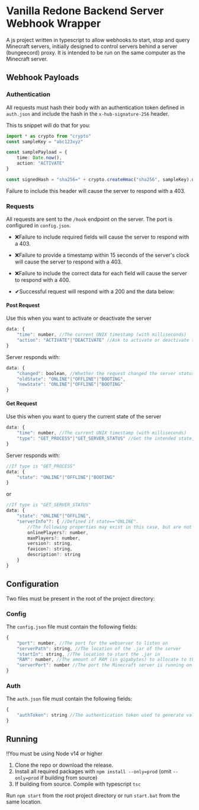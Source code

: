 # Vanilla Redone Backend Server Webhook Wrapper
A js project written in typescript to allow webhooks to start, stop and query Minecraft servers, initially designed to control servers behind a server (bungeecord) proxy. It is intended to be run on the same computer as the Minecraft server.


## Webhook Payloads

### Authentication
All requests must hash their body with an authentication token defined in `auth.json` and include the hash in the `x-hub-signature-256` header.

This ts snippet will do that for you:
```ts
import * as crypto from "crypto"
const sampleKey = "abc123xyz"

const samplePayload = {
    time: Date.now(),
    action: "ACTIVATE"
}

const signedHash = "sha256=" + crypto.createHmac("sha256", sampleKey).update(JSON.stringify(samplePayload)).digest("hex")
```
Failure to include this header will cause the server to respond with a 403.


### Requests
All requests are sent to the `/hook` endpoint on the server. The port is configured in `config.json`.

- ❌Failure to include required fields will cause the server to respond with a 403.
- ❌Failure to provide a timestamp within 15 seconds of the server's clock will cause the server to respond with a 403.
- ❌Failure to include the correct data for each field will cause the server to respond with a 400.

- ✔Successful request will respond with a 200 and the data below:

#### Post Request
Use this when you want to activate or deactivate the server
```js
data: {
    "time": number, //The current UNIX timestamp (with milliseconds)
    "action": "ACTIVATE"|"DEACTIVATE" //Ask to activate or deactivate the server 
}
```

Server responds with:
```js
data: {
    "changed": boolean, //Whether the request changed the server status
    "oldState": "ONLINE"|"OFFLINE"|"BOOTING",
    "newState": "ONLINE"|"OFFLINE"|"BOOTING"
}
```

#### Get Request
Use this when you want to query the current state of the server
```js
data: {
    "time": number, //The current UNIX timestamp (with milliseconds)
    "type": "GET_PROCESS"|"GET_SERVER_STATUS" //Get the intended state, or ask the webserver to query whether the minecraft server is up
}
```

Server responds with:
```js
//If type is "GET_PROCESS"
data: {
    "state": "ONLINE"|"OFFLINE"|"BOOTING"
}
```
or
```js
//If type is "GET_SERVER_STATUS"
data: {
    "state": "ONLINE"|"OFFLINE",
    "serverInfo"?: { //Defined if state=="ONLINE". 
        //The following properties may exist in this case, but are not guaranteed to. Any combination of properties may be defined.
        onlinePlayers?: number,
        maxPlayers?: number,
        version?: string,
        favicon?: string,
        description?: string
    }
}
```

## Configuration

Two files must be present in the root of the project directory:

### Config
The `config.json` file must contain the following fields:
```js
{
    "port": number, //The port for the webserver to listen on
    "serverPath": string, //The location of the .jar of the server
    "startIn": string, //The location to start the .jar in
    "RAM": number, //The amount of RAM (in gigabytes) to allocate to the .jar
    "serverPort": number //The port the Minecraft server is running on
}
```

### Auth
The `auth.json` file must contain the following fields:
```js
{
    "authToken": string //The authentication token used to generate validation hashes
}
```

## Running
‼You must be using Node v14 or higher

1) Clone the repo or download the release.
2) Install all required packages with `npm install --only=prod` (omit `--only=prod` if building from source)
3) If building from source. Compile with typescript `tsc`

Run `npm start` from the root project directory or run `start.bat` from the same location.
